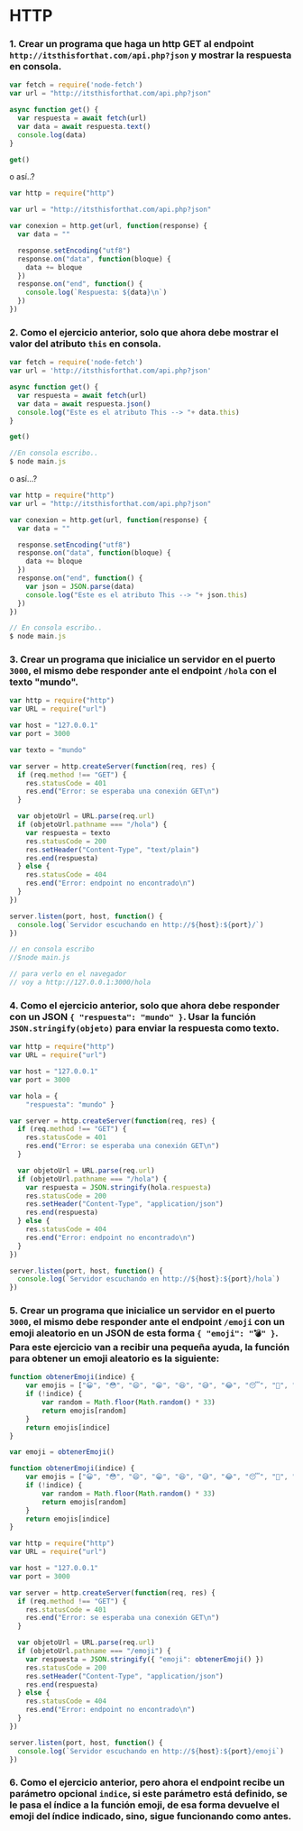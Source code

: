 # HTTP

### 1. Crear un programa que haga un http GET al endpoint `http://itsthisforthat.com/api.php?json` y mostrar la respuesta en consola.

```js
var fetch = require('node-fetch')
var url = "http://itsthisforthat.com/api.php?json"

async function get() {
  var respuesta = await fetch(url)
  var data = await respuesta.text()
  console.log(data)
}

get()
```
o así..?

```js
var http = require("http")

var url = "http://itsthisforthat.com/api.php?json"

var conexion = http.get(url, function(response) {
  var data = ""

  response.setEncoding("utf8")
  response.on("data", function(bloque) {
    data += bloque
  })
  response.on("end", function() {
    console.log(`Respuesta: ${data}\n`)
  })
})
```

### 2. Como el ejercicio anterior, solo que ahora debe mostrar el valor del atributo `this` en consola.

```js
var fetch = require('node-fetch')
var url = 'http://itsthisforthat.com/api.php?json'

async function get() {
  var respuesta = await fetch(url)
  var data = await respuesta.json()
  console.log("Este es el atributo This --> "+ data.this)
}

get()

//En consola escribo..
$ node main.js
```

o así...?

```js
var http = require("http")
var url = "http://itsthisforthat.com/api.php?json"

var conexion = http.get(url, function(response) {
  var data = ""

  response.setEncoding("utf8")
  response.on("data", function(bloque) {
    data += bloque
  })
  response.on("end", function() {
    var json = JSON.parse(data)
    console.log("Este es el atributo This --> "+ json.this)
  })
})

// En consola escribo..
$ node main.js
```

### 3. Crear un programa que inicialice un servidor en el puerto `3000`, el mismo debe responder ante el endpoint `/hola` con el texto "mundo".

```js
var http = require("http")
var URL = require("url")

var host = "127.0.0.1"
var port = 3000

var texto = "mundo"

var server = http.createServer(function(req, res) {
  if (req.method !== "GET") {
    res.statusCode = 401
    res.end("Error: se esperaba una conexión GET\n")
  }

  var objetoUrl = URL.parse(req.url)
  if (objetoUrl.pathname === "/hola") {
    var respuesta = texto
    res.statusCode = 200
    res.setHeader("Content-Type", "text/plain")
    res.end(respuesta)
  } else {
    res.statusCode = 404
    res.end("Error: endpoint no encontrado\n")
  }
})

server.listen(port, host, function() {
  console.log(`Servidor escuchando en http://${host}:${port}/`)
})

// en consola escribo
//$node main.js

// para verlo en el navegador
// voy a http://127.0.0.1:3000/hola
```

### 4. Como el ejercicio anterior, solo que ahora debe responder con un JSON `{ "respuesta": "mundo" }`. Usar la función `JSON.stringify(objeto)` para enviar la respuesta como texto.

```js
var http = require("http")
var URL = require("url")

var host = "127.0.0.1"
var port = 3000

var hola = {
    "respuesta": "mundo" }

var server = http.createServer(function(req, res) {
  if (req.method !== "GET") {
    res.statusCode = 401
    res.end("Error: se esperaba una conexión GET\n")
  }

  var objetoUrl = URL.parse(req.url)
  if (objetoUrl.pathname === "/hola") {
    var respuesta = JSON.stringify(hola.respuesta)
    res.statusCode = 200
    res.setHeader("Content-Type", "application/json")
    res.end(respuesta)
  } else {
    res.statusCode = 404
    res.end("Error: endpoint no encontrado\n")
  }
})

server.listen(port, host, function() {
  console.log(`Servidor escuchando en http://${host}:${port}/hola`)
})
```

### 5. Crear un programa que inicialice un servidor en el puerto `3000`, el mismo debe responder ante el endpoint `/emoji` con un emoji aleatorio en un JSON de esta forma `{ "emoji": "💣" }`. Para este ejercicio van a recibir una pequeña ayuda, la función para obtener un emoji aleatorio es la siguiente:

```js
function obtenerEmoji(indice) {
    var emojis = ["😀", "😳", "😄", "😁", "😆", "😅", "😂", "😴", "🤭️", "😊", "😇", "🙂", "🙃", "😉", "😌", "😍", "🥰", "😘", "🤤", "😙", "😚", "😋", "😛", "😝", "😜", "😎", "🤓", "🥳", "🤯", "😡", "😱", "🥺", "😏"]
    if (!indice) {
        var random = Math.floor(Math.random() * 33)
        return emojis[random]
    }
    return emojis[indice]
}

var emoji = obtenerEmoji()
```

```js
function obtenerEmoji(indice) {
    var emojis = ["😀", "😳", "😄", "😁", "😆", "😅", "😂", "😴", "🤭️", "😊", "😇", "🙂", "🙃", "😉", "😌", "😍", "🥰", "😘", "🤤", "😙", "😚", "😋", "😛", "😝", "😜", "😎", "🤓", "🥳", "🤯", "😡", "😱", "🥺", "😏"]
    if (!indice) {
        var random = Math.floor(Math.random() * 33)
        return emojis[random]
    }
    return emojis[indice]
}

var http = require("http")
var URL = require("url")

var host = "127.0.0.1"
var port = 3000

var server = http.createServer(function(req, res) {
  if (req.method !== "GET") {
    res.statusCode = 401
    res.end("Error: se esperaba una conexión GET\n")
  }

  var objetoUrl = URL.parse(req.url)
  if (objetoUrl.pathname === "/emoji") {
    var respuesta = JSON.stringify({ "emoji": obtenerEmoji() })
    res.statusCode = 200
    res.setHeader("Content-Type", "application/json")
    res.end(respuesta)
  } else {
    res.statusCode = 404
    res.end("Error: endpoint no encontrado\n")
  }
})

server.listen(port, host, function() {
  console.log(`Servidor escuchando en http://${host}:${port}/emoji`)
})
```

### 6. Como el ejercicio anterior, pero ahora el endpoint recibe un parámetro opcional `indice`, si este parámetro está definido, se le pasa el índice a la función emoji, de esa forma devuelve el emoji del índice indicado, sino, sigue funcionando como antes.
